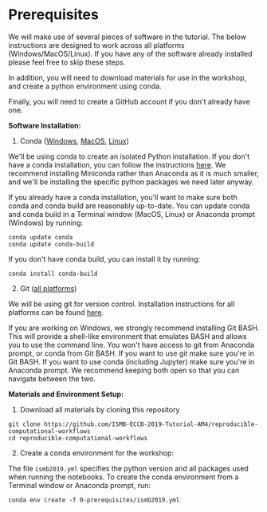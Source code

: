 # Prerequisites

We will make use of several pieces of software in the tutorial. The below instructions are designed to work across all platforms (Windows/MacOS/Linux). If you have any of the software already installed please feel free to skip these steps.

In addition, you will need to download materials for use in the workshop, and create a python environment using conda.

Finally, you will need to create a GitHub account if you don't already have one.

__Software Installation:__

1. Conda ([Windows](https://conda.io/projects/conda/en/latest/user-guide/install/windows.html), [MacOS](https://conda.io/projects/conda/en/latest/user-guide/install/macos.html), [Linux](https://conda.io/projects/conda/en/latest/user-guide/install/linux.html)) 

We'll be using conda to create an isolated Python installation. If you don't have a conda installation, you can follow the instructions [here](https://conda.io/projects/conda/en/latest/user-guide/install/index.html).
We recommend installing Miniconda rather than Anaconda as it is much smaller, and we'll be installing the specific python packages we need later anyway.

If you already have a conda installation, you'll want to make sure both conda and conda build are reasonably up-to-date. You can update conda and conda build in a Terminal window (MacOS, Linux) or Anaconda prompt (Windows) by running:
```
conda update conda
conda update conda-build
```

If you don't have conda build, you can install it by running:
```
conda install conda-build
```

2. Git ([all platforms](https://git-scm.com/book/en/v2/Getting-Started-Installing-Git))

We will be using git for version control. Installation instructions for all platforms can be found [here](https://git-scm.com/book/en/v2/Getting-Started-Installing-Git).

If you are working on Windows, we strongly recommend installing Git BASH. This will provide a shell-like environment that emulates BASH and allows you to use the command line. You won't have access to git from Anaconda prompt, or conda from Git BASH. If you want to use git make sure you're in Git BASH. If you want to use conda (including Jupyter) make sure you're in Anaconda prompt. We recommend keeping both open so that you can navigate between the two.


__Materials and Environment Setup:__

1. Download all materials by cloning this repository
```
git clone https://github.com/ISMB-ECCB-2019-Tutorial-AM4/reproducible-computational-workflows
cd reproducible-computational-workflows
```

2. Create a conda environment for the workshop:

The file `ismb2019.yml` specifies the python version and all packages used when running the notebooks. To create the conda environment from a Terminal window or Anaconda prompt, run:
```
conda env create -f 0-prerequisites/ismb2019.yml
```

